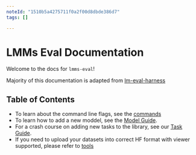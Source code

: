 ```yaml
---
noteId: "1510b5a4275711f0a2f00d8dbde386d7"
tags: []

---
```


# LMMs Eval Documentation

Welcome to the docs for `lmms-eval`!

Majority of this documentation is adapted from [lm-eval-harness](https://github.com/EleutherAI/lm-evaluation-harness/)

## Table of Contents

* To learn about the command line flags, see the [commands](commands.md)
* To learn how to add a new moddel,  see the [Model Guide](model_guide.md).
* For a crash course on adding new tasks to the library, see our [Task Guide](task_guide.md).
* If you need to upload your datasets into correct HF format with viewer supported, please refer to [tools](https://github.com/EvolvingLMMs-Lab/lmms-eval/tree/pufanyi/hf_dataset_docs/tools)

